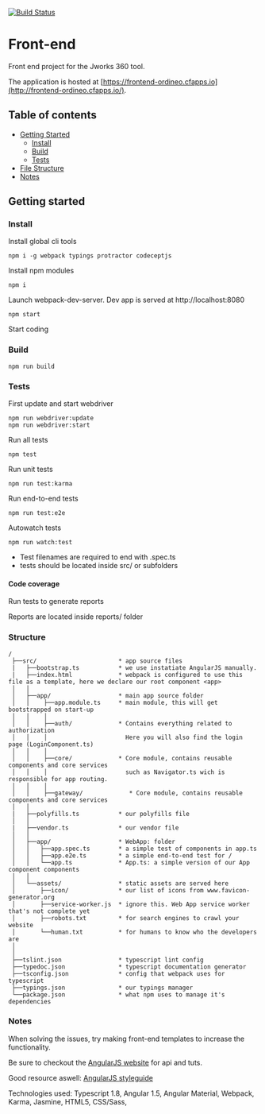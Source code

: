 [![Build Status](https://travis-ci.org/Ordineo/front-end.svg?branch=master)](https://travis-ci.org/Ordineo/front-end)

# Front-end
Front end project for the Jworks 360 tool.

The application is hosted at [https://frontend-ordineo.cfapps.io](http://frontend-ordineo.cfapps.io/).

## Table of contents
* [Getting Started](#getting-started)
    * [Install](#install)
    * [Build](#build)
    * [Tests](#tests)
* [File Structure](#file-structure)
* [Notes](#notes)

## Getting started
### Install

Install global cli tools
```
npm i -g webpack typings protractor codeceptjs
```
  
Install npm modules
```
npm i
```

Launch webpack-dev-server. 
Dev app is served at http://localhost:8080
```
npm start
```

Start coding

### Build

```
npm run build
```

### Tests

First update and start webdriver
```
npm run webdriver:update
npm run webdriver:start
```

Run all tests
```
npm test
```

Run unit tests
```
npm run test:karma
```

Run end-to-end tests
```
npm run test:e2e
```

Autowatch tests
```
npm run watch:test
```

- Test filenames are required to end with .spec.ts
- tests should be located inside src/ or subfolders

#### Code coverage

Run tests to generate reports

Reports are located inside reports/ folder


### Structure
```
/
 ├──src/                       * app source files
 |   ├──bootstrap.ts           * we use instatiate AngularJS manually.
 |   ├──index.html             * webpack is configured to use this file as a template, here we declare our root component <app>
 │   │
 │   ├──app/                   * main app source folder
 │   │    ├──app.module.ts     * main module, this will get bootstrapped on start-up
 │   │    │
 │   │    ├──auth/             * Contains everything related to authorization
 │   │    │                      Here you will also find the login page (LoginComponent.ts)  
 │   │    │
 │   │    ├──core/             * Core module, contains reusable components and core services
 │   │    │                      such as Navigator.ts wich is responsible for app routing.
 │   │    │
 │   │    ├──gateway/             * Core module, contains reusable components and core services
 │   │
 |   ├──polyfills.ts           * our polyfills file
 │   │
 |   ├──vendor.ts              * our vendor file
 │   │
 │   ├──app/                   * WebApp: folder
 │   │   ├──app.spec.ts        * a simple test of components in app.ts
 │   │   ├──app.e2e.ts         * a simple end-to-end test for /
 │   │   └──app.ts             * App.ts: a simple version of our App component components
 │   │
 │   └──assets/                * static assets are served here
 │       ├──icon/              * our list of icons from www.favicon-generator.org
 │       ├──service-worker.js  * ignore this. Web App service worker that's not complete yet
 │       ├──robots.txt         * for search engines to crawl your website
 │       └──human.txt          * for humans to know who the developers are
 │
 │
 ├──tslint.json                * typescript lint config
 ├──typedoc.json               * typescript documentation generator
 ├──tsconfig.json              * config that webpack uses for typescript
 ├──typings.json               * our typings manager
 └──package.json               * what npm uses to manage it's dependencies
```

### Notes

<p>When solving the issues, try making front-end templates to increase the functionality. </p>
<p>Be sure to checkout the <a href="https://angularjs.org/">AngularJS website</a> for api and tuts. </p>
<p>Good resource aswell: <a href="https://github.com/johnpapa/angular-styleguide"> AngularJS styleguide</a></p>
<p>Technologies used: Typescript 1.8, Angular 1.5, Angular Material, Webpack, Karma, Jasmine, HTML5, CSS/Sass, </p>
